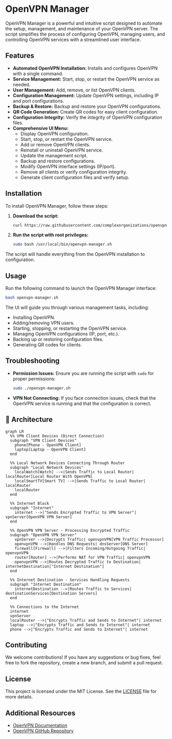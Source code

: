# OpenVPN Manager

OpenVPN Manager is a powerful and intuitive script designed to automate the setup, management, and maintenance of your OpenVPN server. The script simplifies the process of configuring OpenVPN, managing users, and controlling OpenVPN services with a streamlined user interface.

## Features

- **Automated OpenVPN Installation:** Installs and configures OpenVPN with a single command.
- **Service Management:** Start, stop, or restart the OpenVPN service as needed.
- **User Management:** Add, remove, or list OpenVPN clients.
- **Configuration Management:** Update OpenVPN settings, including IP and port configurations.
- **Backup & Restore:** Backup and restore your OpenVPN configurations.
- **QR Code Generation:** Create QR codes for easy client configuration.
- **Configuration Integrity:** Verify the integrity of OpenVPN configuration files.
- **Comprehensive UI Menu:**
  - Display OpenVPN configuration.
  - Start, stop, or restart the OpenVPN service.
  - Add or remove OpenVPN clients.
  - Reinstall or uninstall OpenVPN service.
  - Update the management script.
  - Backup and restore configurations.
  - Modify OpenVPN interface settings (IP/port).
  - Remove all clients or verify configuration integrity.
  - Generate client configuration files and verify setup.

## Installation

To install OpenVPN Manager, follow these steps:

1. **Download the script:**

   ```bash
   curl https://raw.githubusercontent.com/complexorganizations/openvpn-manager/main/openvpn-manager.sh --create-dirs -o /usr/local/bin/openvpn-manager.sh
   ```

2. **Run the script with root privileges:**
   ```bash
   sudo bash /usr/local/bin/openvpn-manager.sh
   ```

The script will handle everything from the OpenVPN installation to configuration.

## Usage

Run the following command to launch the OpenVPN Manager interface:

```bash
bash openvpn-manager.sh
```

The UI will guide you through various management tasks, including:

- Installing OpenVPN.
- Adding/removing VPN users.
- Starting, stopping, or restarting the OpenVPN service.
- Managing OpenVPN configurations (IP, port, etc.).
- Backing up or restoring configuration files.
- Generating QR codes for clients.

## Troubleshooting

- **Permission Issues:** Ensure you are running the script with `sudo` for proper permissions:

  ```bash
  sudo ./openvpn-manager.sh
  ```

- **VPN Not Connecting:** If you face connection issues, check that the OpenVPN service is running and that the configuration is correct.

## 📐 Architecture

```mermaid
graph LR
  %% VPN Client Devices (Direct Connection)
  subgraph "VPN Client Devices"
    phone[Phone - OpenVPN Client]
    laptop[Laptop - OpenVPN Client]
  end

  %% Local Network Devices Connecting Through Router
  subgraph "Local Network Devices"
    localWatch[Watch] -->|Sends Traffic to Local Router| localRouter[Local Router With OpenVPN]
    localSmartTV[Smart TV] -->|Sends Traffic to Local Router| localRouter
    localRouter
  end

  %% Internet Block
  subgraph "Internet"
    internet -->|"Sends Encrypted Traffic to VPN Server"| vpnServer[OpenVPN VPN Server]
  end

  %% OpenVPN VPN Server - Processing Encrypted Traffic
  subgraph "OpenVPN VPN Server"
    vpnServer -->|Decrypts Traffic| openvpnVPN[VPN Traffic Processor]
    openvpnVPN -->|Handles DNS Requests| dnsServer[DNS Server]
    firewall[Firewall] -->|Filters Incoming/Outgoing Traffic| openvpnVPN
    router[Router] -->|Performs NAT for VPN Traffic| openvpnVPN
    openvpnVPN -->|Routes Decrypted Traffic to Destination| internetDestination["Internet Destination"]
  end

  %% Internet Destination - Services Handling Requests
  subgraph "Internet Destination"
    internetDestination -->|Routes Traffic to Services| destinationServices[Destination Servers]
  end

  %% Connections to the Internet
  internet
  vpnServer
  localRouter -->|"Encrypts Traffic and Sends to Internet"| internet
  laptop -->|"Encrypts Traffic and Sends to Internet"| internet
  phone -->|"Encrypts Traffic and Sends to Internet"| internet
```

## Contributing

We welcome contributions! If you have any suggestions or bug fixes, feel free to fork the repository, create a new branch, and submit a pull request.

## License

This project is licensed under the MIT License. See the [LICENSE](LICENSE) file for more details.

## Additional Resources

- [OpenVPN Documentation](https://openvpn.net/community-resources/)
- [OpenVPN GitHub Repository](https://github.com/OpenVPN)
